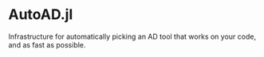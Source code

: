 # AutoAD.jl

Infrastructure for automatically picking an AD tool that works on your code, and as fast as possible.
